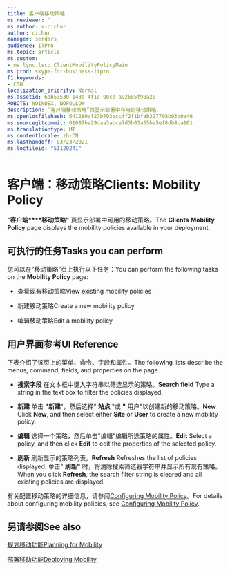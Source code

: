 ```yaml
---
title: 客户端移动策略
ms.reviewer: ''
ms.author: v-cichur
author: cichur
manager: serdars
audience: ITPro
ms.topic: article
ms.custom:
- ms.lync.lscp.ClientMobilityPolicyMain
ms.prod: skype-for-business-itpro
f1.keywords:
- CSH
localization_priority: Normal
ms.assetid: 6ab53530-143d-4f1e-90cd-a92685f98a20
ROBOTS: NOINDEX, NOFOLLOW
description: “客户端移动策略”页显示部署中可用的移动策略。
ms.openlocfilehash: 641280af27b793eccff2f1bfab327708b93b0a46
ms.sourcegitcommit: 01087be29daa3abce7d3b03a55ba5ef8db4ca161
ms.translationtype: MT
ms.contentlocale: zh-CN
ms.lasthandoff: 03/23/2021
ms.locfileid: "51120241"
---
```

# <a name="clients-mobility-policy"></a><span data-ttu-id="38b7b-103">客户端：移动策略</span><span class="sxs-lookup"><span data-stu-id="38b7b-103">Clients: Mobility Policy</span></span>

<span data-ttu-id="38b7b-104">"**客户端\*\*\*\*移动策略"** 页显示部署中可用的移动策略。</span><span class="sxs-lookup"><span data-stu-id="38b7b-104">The **Clients** **Mobility Policy** page displays the mobility policies available in your deployment.</span></span>

## <a name="tasks-you-can-perform"></a><span data-ttu-id="38b7b-105">可执行的任务</span><span class="sxs-lookup"><span data-stu-id="38b7b-105">Tasks you can perform</span></span>

<span data-ttu-id="38b7b-106">您可以在“移动策略”页上执行以下任务：</span><span class="sxs-lookup"><span data-stu-id="38b7b-106">You can perform the following tasks on the **Mobility Policy** page:</span></span>

- <span data-ttu-id="38b7b-107">查看现有移动策略</span><span class="sxs-lookup"><span data-stu-id="38b7b-107">View existing mobility policies</span></span>

- <span data-ttu-id="38b7b-108">新建移动策略</span><span class="sxs-lookup"><span data-stu-id="38b7b-108">Create a new mobility policy</span></span>

- <span data-ttu-id="38b7b-109">编辑移动策略</span><span class="sxs-lookup"><span data-stu-id="38b7b-109">Edit a mobility policy</span></span>

## <a name="ui-reference"></a><span data-ttu-id="38b7b-110">用户界面参考</span><span class="sxs-lookup"><span data-stu-id="38b7b-110">UI Reference</span></span>

<span data-ttu-id="38b7b-111">下表介绍了该页上的菜单、命令、字段和属性。</span><span class="sxs-lookup"><span data-stu-id="38b7b-111">The following lists describe the menus, command, fields, and properties on the page.</span></span>



- <span data-ttu-id="38b7b-112">**搜索字段** 在文本框中键入字符串以筛选显示的策略。</span><span class="sxs-lookup"><span data-stu-id="38b7b-112">**Search field** Type a string in the text box to filter the policies displayed.</span></span>

- <span data-ttu-id="38b7b-113">**新建** 单击 **"新建**"，然后选择" **站点** "或 **"** 用户"以创建新的移动策略。</span><span class="sxs-lookup"><span data-stu-id="38b7b-113">**New** Click **New**, and then select either **Site** or **User** to create a new mobility policy.</span></span>

- <span data-ttu-id="38b7b-114">**编辑** 选择一个策略，然后单击"编辑"编辑所选策略的属性。</span><span class="sxs-lookup"><span data-stu-id="38b7b-114">**Edit** Select a policy, and then click **Edit** to edit the properties of the selected policy.</span></span>

- <span data-ttu-id="38b7b-115">**刷新** 刷新显示的策略列表。</span><span class="sxs-lookup"><span data-stu-id="38b7b-115">**Refresh** Refreshes the list of policies displayed.</span></span> <span data-ttu-id="38b7b-116">单击" **刷新"** 时，将清除搜索筛选器字符串并显示所有现有策略。</span><span class="sxs-lookup"><span data-stu-id="38b7b-116">When you click **Refresh**, the search filter string is cleared and all existing policies are displayed.</span></span>

<span data-ttu-id="38b7b-117">有关配置移动策略的详细信息，请参阅[Configuring Mobility Policy](/previous-versions/office/lync-server-2013/lync-server-2013-configuring-mobility-policy)。</span><span class="sxs-lookup"><span data-stu-id="38b7b-117">For details about configuring mobility policies, see [Configuring Mobility Policy](/previous-versions/office/lync-server-2013/lync-server-2013-configuring-mobility-policy).</span></span>

## <a name="see-also"></a><span data-ttu-id="38b7b-118">另请参阅</span><span class="sxs-lookup"><span data-stu-id="38b7b-118">See also</span></span>

[<span data-ttu-id="38b7b-119">规划移动功能</span><span class="sxs-lookup"><span data-stu-id="38b7b-119">Planning for Mobility</span></span>](/previous-versions/office/lync-server-2013/lync-server-2013-planning-for-mobility)

[<span data-ttu-id="38b7b-120">部署移动功能</span><span class="sxs-lookup"><span data-stu-id="38b7b-120">Deploying Mobility</span></span>](/previous-versions/office/lync-server-2013/lync-server-2013-deploying-mobility)